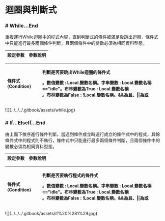 # 迴圈與判斷式

### \# While...End

重複運行While迴圈中的程式內容，直到判斷式的條件被滿足後跳出迴圈，條件式中只能進行最多兩個條件判斷，且兩個條件中的變數必須為相同資料型態。

| 設定參數 | 參數說明 |
| :--- | :--- |


<table>
  <thead>
    <tr>
      <th style="text-align:left">條件式(Condition)</th>
      <th style="text-align:left">
        <p>判斷是否要跳出While迴圈的條件式</p>
        <p>。數值變數 : Local.變數名稱。字串變數 : Local.變數名稱=="idle"。布林變數為True : Local.變數名稱
          <br
          />。布林變數為False : !Local.變數名稱。&&為且、||為或</p>
      </th>
    </tr>
  </thead>
  <tbody></tbody>
</table>![](../../../.gitbook/assets/while.jpg)

### \# If...ElseIf...End

由上而下依序進行條件判斷，當遇到條件成立時運行成立的條件式中的程式，其餘條件式中的程式則不執行，條件式中只能進行最多兩個條件判斷，且兩個條件中的變數必須為相同資料型態。

| 設定參數 | 參數說明 |
| :--- | :--- |


<table>
  <thead>
    <tr>
      <th style="text-align:left">條件式(Condition)</th>
      <th style="text-align:left">
        <p>判斷是否要執行程式的條件式</p>
        <p>。數值變數 : Local.變數名稱。字串變數 : Local.變數名稱=="idle"。布林變數為True : Local.變數名稱
          <br
          />。布林變數為False : !Local.變數名稱。&&為且、||為或</p>
      </th>
    </tr>
  </thead>
  <tbody></tbody>
</table>![](../../../.gitbook/assets/if%20%281%29.jpg)

